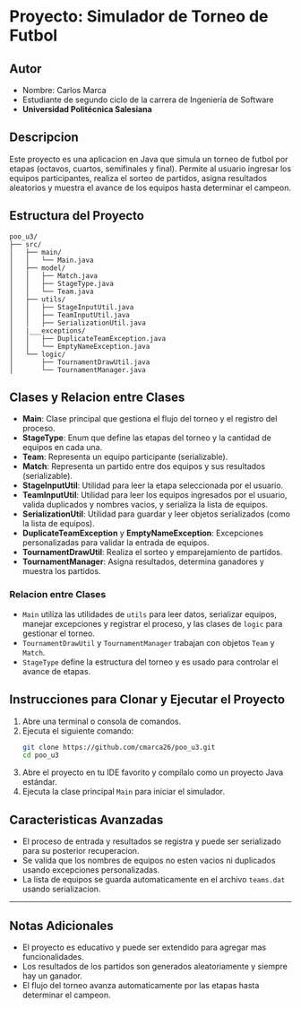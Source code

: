 # Proyecto: Simulador de Torneo de Futbol

## Autor
- Nombre: Carlos Marca
- Estudiante de segundo ciclo de la carrera de Ingeniería de Software
- **Universidad Politécnica Salesiana**

## Descripcion
Este proyecto es una aplicacion en Java que simula un torneo de futbol por etapas (octavos, cuartos, semifinales y final). Permite al usuario ingresar los equipos participantes, realiza el sorteo de partidos, asigna resultados aleatorios y muestra el avance de los equipos hasta determinar el campeon.

## Estructura del Proyecto
```
poo_u3/
├── src/
│   ├── main/
│   │   └── Main.java
│   ├── model/
│   │   ├── Match.java
│   │   ├── StageType.java
│   │   └── Team.java
│   ├── utils/
│   │   ├── StageInputUtil.java
│   │   ├── TeamInputUtil.java
│   │   ├── SerializationUtil.java
│   |___exceptions/
│   │   ├── DuplicateTeamException.java
│   │   └── EmptyNameException.java
│   └── logic/
│       ├── TournamentDrawUtil.java
│       └── TournamentManager.java
```

## Clases y Relacion entre Clases
- **Main**: Clase principal que gestiona el flujo del torneo y el registro del proceso.
- **StageType**: Enum que define las etapas del torneo y la cantidad de equipos en cada una.
- **Team**: Representa un equipo participante (serializable).
- **Match**: Representa un partido entre dos equipos y sus resultados (serializable).
- **StageInputUtil**: Utilidad para leer la etapa seleccionada por el usuario.
- **TeamInputUtil**: Utilidad para leer los equipos ingresados por el usuario, valida duplicados y nombres vacios, y serializa la lista de equipos.
- **SerializationUtil**: Utilidad para guardar y leer objetos serializados (como la lista de equipos).
- **DuplicateTeamException** y **EmptyNameException**: Excepciones personalizadas para validar la entrada de equipos.
- **TournamentDrawUtil**: Realiza el sorteo y emparejamiento de partidos.
- **TournamentManager**: Asigna resultados, determina ganadores y muestra los partidos.


### Relacion entre Clases
- `Main` utiliza las utilidades de `utils` para leer datos, serializar equipos, manejar excepciones y registrar el proceso, y las clases de `logic` para gestionar el torneo.
- `TournamentDrawUtil` y `TournamentManager` trabajan con objetos `Team` y `Match`.
- `StageType` define la estructura del torneo y es usado para controlar el avance de etapas.

## Instrucciones para Clonar y Ejecutar el Proyecto

1. Abre una terminal o consola de comandos.
2. Ejecuta el siguiente comando:
   ```bash
   git clone https://github.com/cmarca26/poo_u3.git
   cd poo_u3
   ```
3. Abre el proyecto en tu IDE favorito y compílalo como un proyecto Java estándar.
4. Ejecuta la clase principal `Main` para iniciar el simulador.

## Caracteristicas Avanzadas
- El proceso de entrada y resultados se registra y puede ser serializado para su posterior recuperacion.
- Se valida que los nombres de equipos no esten vacios ni duplicados usando excepciones personalizadas.
- La lista de equipos se guarda automaticamente en el archivo `teams.dat` usando serializacion.

---

## Notas Adicionales
- El proyecto es educativo y puede ser extendido para agregar mas funcionalidades.
- Los resultados de los partidos son generados aleatoriamente y siempre hay un ganador.
- El flujo del torneo avanza automaticamente por las etapas hasta determinar el campeon.

